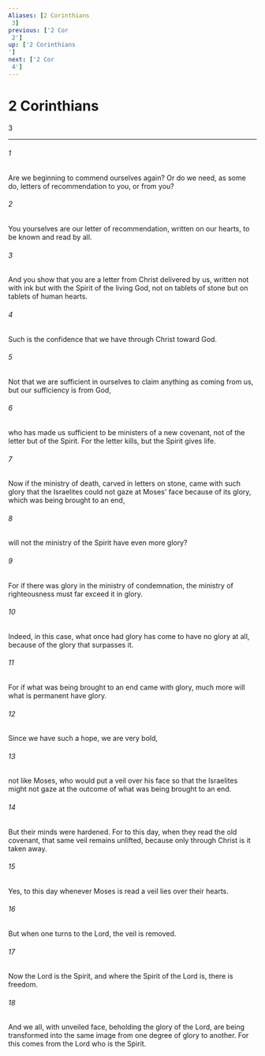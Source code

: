 ```yaml
---
Aliases: [2 Corinthians 3]
previous: ['2 Cor 2']
up: ['2 Corinthians']
next: ['2 Cor 4']
---
```

# 2 Corinthians 3

***
 

###### 1 
Are we beginning to commend ourselves again? Or do we need, as some do, letters of recommendation to you, or from you?  

###### 2 
You yourselves are our letter of recommendation, written on our hearts, to be known and read by all.  

###### 3 
And you show that you are a letter from Christ delivered by us, written not with ink but with the Spirit of the living God, not on tablets of stone but on tablets of human hearts.  

###### 4 
Such is the confidence that we have through Christ toward God.  

###### 5 
Not that we are sufficient in ourselves to claim anything as coming from us, but our sufficiency is from God,  

###### 6 
who has made us sufficient to be ministers of a new covenant, not of the letter but of the Spirit. For the letter kills, but the Spirit gives life.  

###### 7 
Now if the ministry of death, carved in letters on stone, came with such glory that the Israelites could not gaze at Moses' face because of its glory, which was being brought to an end,  

###### 8 
will not the ministry of the Spirit have even more glory?  

###### 9 
For if there was glory in the ministry of condemnation, the ministry of righteousness must far exceed it in glory.  

###### 10 
Indeed, in this case, what once had glory has come to have no glory at all, because of the glory that surpasses it.  

###### 11 
For if what was being brought to an end came with glory, much more will what is permanent have glory.  

###### 12 
Since we have such a hope, we are very bold,  

###### 13 
not like Moses, who would put a veil over his face so that the Israelites might not gaze at the outcome of what was being brought to an end.  

###### 14 
But their minds were hardened. For to this day, when they read the old covenant, that same veil remains unlifted, because only through Christ is it taken away.  

###### 15 
Yes, to this day whenever Moses is read a veil lies over their hearts.  

###### 16 
But when one turns to the Lord, the veil is removed.  

###### 17 
Now the Lord is the Spirit, and where the Spirit of the Lord is, there is freedom.  

###### 18 
And we all, with unveiled face, beholding the glory of the Lord, are being transformed into the same image from one degree of glory to another. For this comes from the Lord who is the Spirit.
